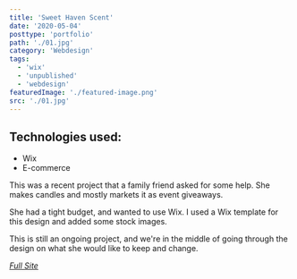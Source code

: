 ```yaml
---
title: 'Sweet Haven Scent'
date: '2020-05-04'
posttype: 'portfolio'
path: './01.jpg'
category: 'Webdesign'
tags:
  - 'wix'
  - 'unpublished'
  - 'webdesign'
featuredImage: './featured-image.png'
src: './01.jpg'
---
```


## Technologies used:

- Wix
- E-commerce
  <br />

This was a recent project that a family friend asked for some help. She makes candles and mostly markets it as event giveaways.

She had a tight budget, and wanted to use Wix. I used a Wix template for this design and added some stock images.

This is still an ongoing project, and we're in the middle of going through the design on what she would like to keep and change.

<a class="button" href="https://studiorock.wixsite.com/mysite" target="_blank">_Full Site_<a>
